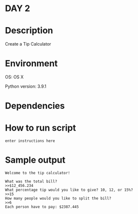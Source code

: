 
# DAY 2

# Description
Create a Tip Calculator 
# Environment
OS: OS X

Python version: 3.9.1

# Dependencies

# How to run script
```
enter instructions here
```

# Sample output
```
Welcome to the tip calculator!

What was the total bill?
>>$12_456.234
What percentage tip would you like to give? 10, 12, or 15%?
>>15
How many people would you like to split the bill?
>>6
Each person have to pay: $2387.445
```
